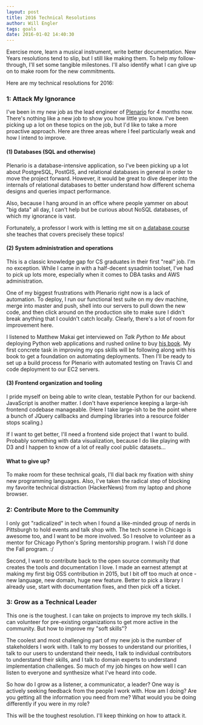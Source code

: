```yaml
---
layout: post
title: 2016 Technical Resolutions
author: Will Engler
tags: goals
date: 2016-01-02 14:40:30
---
```


Exercise more, learn a musical instrument, write better documentation.
New Years resolutions tend to slip, but I still like making them.
To help my follow-through, I'll set some tangible milestones.
I'll also identify what I can give up on to make room for the new commitments.

Here are my technical resolutions for 2016:

### 1: Attack My Ignorance

I've been in my new job as the lead engineer of [Plenario](plenar.io) for 4 months now.
There's nothing like a new job to show you how little you know.
I've been picking up a lot on these topics on the job, but I'd like to take a more proactive approach.
Here are three areas where I feel particularly weak and how I intend to improve.

#### (1) Databases (SQL and otherwise)

Plenario is a database-intensive application, so I've been picking up a lot about PostgreSQL, PostGIS, and relational databases in general in order to move the project forward. However, it would be great to dive deeper into the internals of relational databases to better understand how different schema designs and queries impact performance.

Also, because I hang around in an office where people yammer on about "big data" all day, I can't help but be curious about NoSQL databases, of which my ignorance is vast.

Fortunately, a professor I work with is letting me sit on [a database course](https://mpcs-courses.cs.uchicago.edu/2015-16/winter/courses/53003) she teaches that covers precisely these topics!

#### (2) System administration and operations

This is a classic knowledge gap for CS graduates in their first "real" job.
I'm no exception.
While I came in with a half-decent sysadmin toolset, I've had to pick up lots more, especially when it comes to DBA tasks and AWS administration.

One of my biggest frustrations with Plenario right now is a lack of automation.
To deploy, I run our functional test suite on my dev machine, merge into master and push, shell into our servers to pull down the new code, and then click around on the production site to make sure I didn't break anything that I couldn't catch locally.
Clearly, there's a lot of room for improvement here.

I listened to Matthew Makai get interviewed on _Talk Python to Me_ about deploying Python web applications and rushed online to buy [his book](http://www.deploypython.com/).
My first concrete task in improving my ops skills will be following along with his book to get a foundation on automating deployments.
Then I'll be ready to set up a build process for Plenario with automated testing on Travis CI and code deployment to our EC2 servers.

#### (3) Frontend organization and tooling

I pride myself on being able to write clean, testable Python for our backend.
JavaScript is another matter.
I don't have experience keeping a large-ish frontend codebase manageable. (Here I take large-ish to be the point where a bunch of JQuery callbacks and dumping libraries into a resource folder stops scaling.)

If I want to get better, I'll need a frontend side project that I want to build. Probably something with data visualization, because I do like playing with D3 and I happen to know of a lot of really cool public datasets...

#### What to give up?

To make room for these technical goals, I'll dial back my fixation with shiny new programming languages.
Also, I've taken the radical step of blocking my favorite technical distraction (HackerNews) from my laptop and phone browser.

### 2: Contribute More to the Community

I only got "radicalized" in tech when I found a like-minded group of nerds in Pittsburgh to hold events and talk shop with.
The tech scene in Chicago is awesome too, and I want to be more involved.
So I resolve to volunteer as a mentor for Chicago Python's Spring mentorship program.
I wish I'd done the Fall program. :/

Second, I want to contribute back to the open source community that creates the tools and documentation I love.
I made an earnest attempt at making my first big OSS contribution in 2015, but I bit off too much at once - new language, new domain, huge new feature.
Better to pick a library I already use, start with documentation fixes, and then pick off a ticket.

### 3: Grow as a Technical Leader

This one is the toughest.
I can take on projects to improve my tech skills.
I can volunteer for pre-existing organizations to get more active in the community.
But how to improve my "soft skills"?

The coolest and most challenging part of my new job is the number of stakeholders I work with.
I talk to my bosses to understand our priorities, I talk to our users to understand their needs, I talk to individual contributors to understand their skills, and I talk to domain experts to understand implementation challenges.
So much of my job hinges on how well I can listen to everyone and synthesize what I've heard into code.

So how do I grow as a listener, a communicator, a leader?
One way is actively seeking feedback from the people I work with.
How am I doing?
Are you getting all the information you need from me?
What would you be doing differently if you were in my role?

This will be the toughest resolution. I'll keep thinking on how to attack it.
